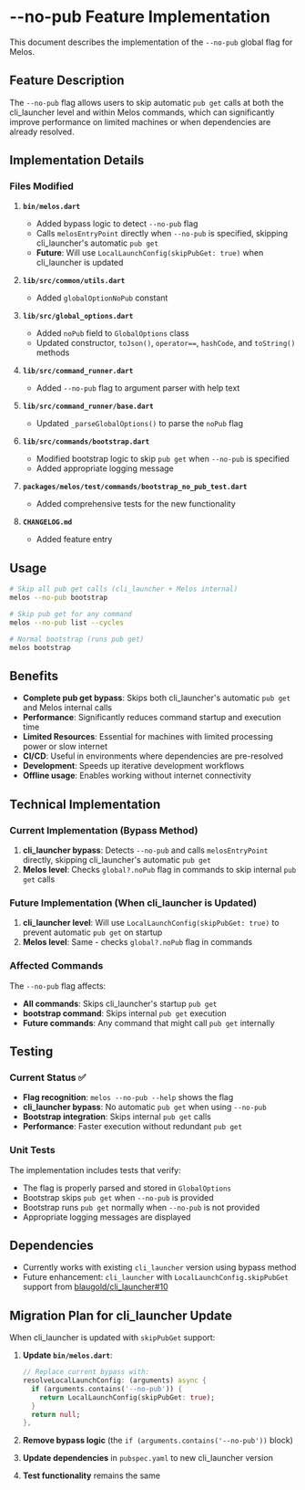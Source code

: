 # --no-pub Feature Implementation

This document describes the implementation of the `--no-pub` global flag for Melos.

## Feature Description

The `--no-pub` flag allows users to skip automatic `pub get` calls at both the cli_launcher level and within Melos commands, which can significantly improve performance on limited machines or when dependencies are already resolved.

## Implementation Details

### Files Modified

1. **`bin/melos.dart`**

   - Added bypass logic to detect `--no-pub` flag
   - Calls `melosEntryPoint` directly when `--no-pub` is specified, skipping cli_launcher's automatic `pub get`
   - **Future**: Will use `LocalLaunchConfig(skipPubGet: true)` when cli_launcher is updated

2. **`lib/src/common/utils.dart`**

   - Added `globalOptionNoPub` constant

3. **`lib/src/global_options.dart`**

   - Added `noPub` field to `GlobalOptions` class
   - Updated constructor, `toJson()`, `operator==`, `hashCode`, and `toString()` methods

4. **`lib/src/command_runner.dart`**

   - Added `--no-pub` flag to argument parser with help text

5. **`lib/src/command_runner/base.dart`**

   - Updated `_parseGlobalOptions()` to parse the `noPub` flag

6. **`lib/src/commands/bootstrap.dart`**

   - Modified bootstrap logic to skip `pub get` when `--no-pub` is specified
   - Added appropriate logging message

7. **`packages/melos/test/commands/bootstrap_no_pub_test.dart`**

   - Added comprehensive tests for the new functionality

8. **`CHANGELOG.md`**
   - Added feature entry

## Usage

```bash
# Skip all pub get calls (cli_launcher + Melos internal)
melos --no-pub bootstrap

# Skip pub get for any command
melos --no-pub list --cycles

# Normal bootstrap (runs pub get)
melos bootstrap
```

## Benefits

- **Complete pub get bypass**: Skips both cli_launcher's automatic `pub get` and Melos internal calls
- **Performance**: Significantly reduces command startup and execution time
- **Limited Resources**: Essential for machines with limited processing power or slow internet
- **CI/CD**: Useful in environments where dependencies are pre-resolved
- **Development**: Speeds up iterative development workflows
- **Offline usage**: Enables working without internet connectivity

## Technical Implementation

### Current Implementation (Bypass Method)

1. **cli_launcher bypass**: Detects `--no-pub` and calls `melosEntryPoint` directly, skipping cli_launcher's automatic `pub get`
2. **Melos level**: Checks `global?.noPub` flag in commands to skip internal `pub get` calls

### Future Implementation (When cli_launcher is Updated)

1. **cli_launcher level**: Will use `LocalLaunchConfig(skipPubGet: true)` to prevent automatic `pub get` on startup
2. **Melos level**: Same - checks `global?.noPub` flag in commands

### Affected Commands

The `--no-pub` flag affects:

- **All commands**: Skips cli_launcher's startup `pub get`
- **bootstrap command**: Skips internal `pub get` execution
- **Future commands**: Any command that might call `pub get` internally

## Testing

### Current Status ✅

- **Flag recognition**: `melos --no-pub --help` shows the flag
- **cli_launcher bypass**: No automatic `pub get` when using `--no-pub`
- **Bootstrap integration**: Skips internal `pub get` calls
- **Performance**: Faster execution without redundant `pub get`

### Unit Tests

The implementation includes tests that verify:

- The flag is properly parsed and stored in `GlobalOptions`
- Bootstrap skips `pub get` when `--no-pub` is provided
- Bootstrap runs `pub get` normally when `--no-pub` is not provided
- Appropriate logging messages are displayed

## Dependencies

- Currently works with existing `cli_launcher` version using bypass method
- Future enhancement: `cli_launcher` with `LocalLaunchConfig.skipPubGet` support from [blaugold/cli_launcher#10](https://github.com/blaugold/cli_launcher/pull/10)

## Migration Plan for cli_launcher Update

When cli_launcher is updated with `skipPubGet` support:

1. **Update `bin/melos.dart`**:
   ```dart
   // Replace current bypass with:
   resolveLocalLaunchConfig: (arguments) async {
     if (arguments.contains('--no-pub')) {
       return LocalLaunchConfig(skipPubGet: true);
     }
     return null;
   },
   ```

2. **Remove bypass logic** (the `if (arguments.contains('--no-pub'))` block)
3. **Update dependencies** in `pubspec.yaml` to new cli_launcher version
4. **Test functionality** remains the same
